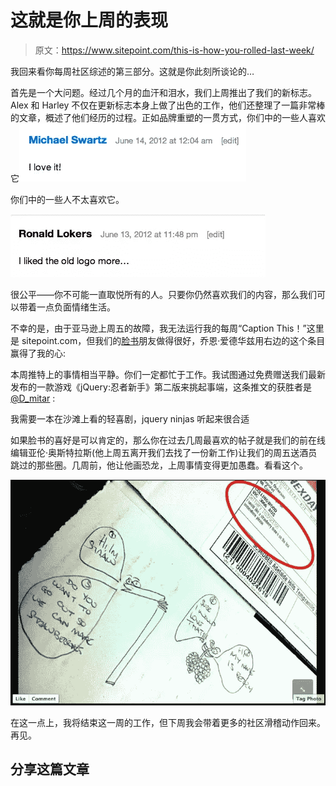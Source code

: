 # 这就是你上周的表现

> 原文：<https://www.sitepoint.com/this-is-how-you-rolled-last-week/>

我回来看你每周社区综述的第三部分。这就是你此刻所谈论的…

首先是一个大问题。经过几个月的血汗和泪水，我们上周推出了我们的新标志。Alex 和 Harley 不仅在更新标志本身上做了出色的工作，他们还整理了一篇非常棒的文章，概述了他们经历的过程。正如品牌重塑的一贯方式，你们中的一些人喜欢它![](img/fdef92093fc6032f96fa24ce9cea232d.png)

你们中的一些人不太喜欢它。

![](img/99b7b22af18cc1a8ae2ef659d2504d81.png)

很公平——你不可能一直取悦所有的人。只要你仍然喜欢我们的内容，那么我们可以带着一点负面情绪生活。

不幸的是，由于亚马逊上周五的故障，我无法运行我的每周“Caption This！”这里是 sitepoint.com，但我们的[脸书](http://www.facebook.com/sitepoint "SitePoint on Facebook")朋友做得很好，乔恩·爱德华兹用右边的这个条目赢得了我的心:

本周推特上的事情相当平静。你们一定都忙于工作。我试图通过免费赠送我们最新发布的一款游戏《jQuery:忍者新手》第二版来挑起事端，这条推文的获胜者是 [@D_mitar](http://twitter.com/D_mitar "D_mitar on Twitter") :

我需要一本在沙滩上看的轻喜剧，jquery ninjas 听起来很合适

如果脸书的喜好是可以肯定的，那么你在过去几周最喜欢的帖子就是我们的前在线编辑亚伦·奥斯特拉斯(他上周五离开我们去找了一份新工作)让我们的周五送酒员跳过的那些圈。几周前，他让他画恐龙，上周事情变得更加愚蠢。看看这个。

![](img/8f22813b51d972f40db29d3d10746b62.png)

在这一点上，我将结束这一周的工作，但下周我会带着更多的社区滑稽动作回来。再见。

## 分享这篇文章